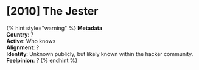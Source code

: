 # \[2010\] The Jester

{% hint style="warning" %}
**Metadata  
Country**: ?  
**Active**: Who knows  
**Alignment**: ?  
**Identity**: Unknown publicly, but likely known within the hacker community.  
**Feelpinion**: ?
{% endhint %}



